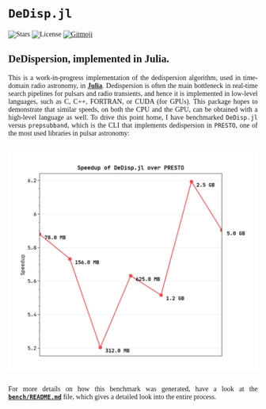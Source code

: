 <div style="font-family:JetBrainsMono Nerd Font">

# `DeDisp.jl`

![Stars][stars-badge]
![License][license-badge]
[![Gitmoji][gitmoji-badge]][gitmoji]

## DeDispersion, implemented in Julia.

<div align="justify">

This is a work-in-progress implementation of the dedispersion algorithm, used in
time-domain radio astronomy, in [**Julia**][julia]. Dedispersion is often the
main bottleneck in real-time search pipelines for pulsars and radio transients,
and hence it is implemented in low-level languages, such as C, C++, FORTRAN, or
CUDA (for GPUs). This package hopes to demonstrate that similar speeds, on both
the CPU and the GPU, can be obtained with a high-level language as well. To
drive this point home, I have benchmarked `DeDisp.jl` versus `prepsubband`,
which is the CLI that implements dedispersion in `PRESTO`, one of the most used
libraries in pulsar astronomy:


<br/>
<img
    align="center"
    src="bench/bench_plot.png"
    alt="Speedup of DeDisp.jl over PRESTO"
/>
<br/><br/>

For more details on how this benchmark was generated, have a look at the
[**`bench/README.md`**](bench/README.md) file, which gives a detailed look into
the entire process.

</div>

</div>

[julia]: https://julialang.org
[gitmoji]: https://gitmoji.dev
[presto]: https://github.com/scottransom/presto
[stars-badge]: https://img.shields.io/github/stars/astrogewgaw/DeDisp.jl?style=for-the-badge
[license-badge]: https://img.shields.io/github/license/astrogewgaw/DeDisp.jl?style=for-the-badge
[gitmoji-badge]: https://img.shields.io/badge/gitmoji-%20😜%20😍-FFDD67.svg?style=for-the-badge
